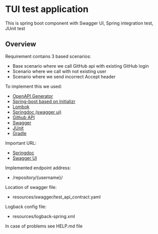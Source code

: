# TUI test application

This is spring boot component with Swagger UI, Spring integration test, JUnit test

## Overview
Requirement contains 3 based scenarios:
* Base scenario where we call GitHub api with existing GitHub login
* Scenario where we call with not existing user
* Scenario where we send incorrect Accept header

To implement this we used:
* [OpenAPI Generator](https://openapi-generator.tech)
* [Spring-boot based on Initializr](https://start.spring.io/)
* [Lombok](https://projectlombok.org/)
* [Springdoc (swagger ui)](https://springdoc.org/)
* [Github API](https://developer.github.com/v3)
* [Swagger](https://swagger.io/)
* [JUnit](https://junit.org/junit5/)
* [Gradle](https://gradle.org/)

Important URL:
* [Springdoc](https://springdoc.org)
* [Swagger UI](localhost:8080/swagger-ui.html)

Implemented endpoint address:
* /repository/{username}/

Location of swagger file:
* resources/swagger/test_api_contract.yaml

Logback config file:
* resources/logback-spring.xml

In case of problems see HELP.md file